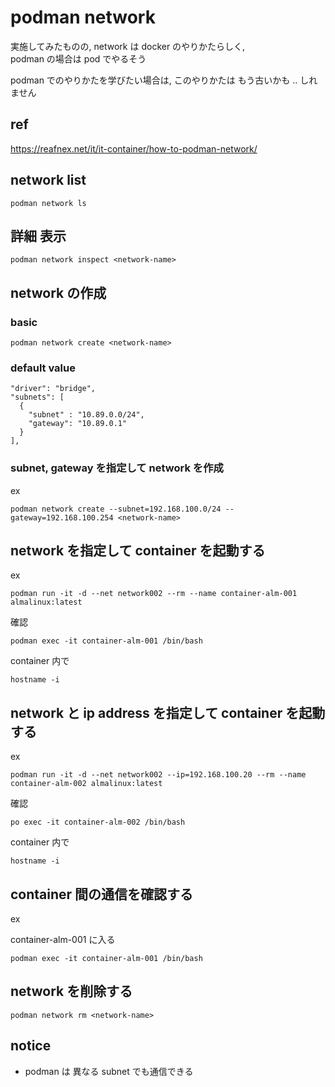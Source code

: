 
# podman network


実施してみたものの, network は docker のやりかたらしく,  
podman の場合は pod でやるそう

podman でのやりかたを学びたい場合は, このやりかたは もう古いかも .. しれません



## ref

https://reafnex.net/it/it-container/how-to-podman-network/


## network list

```
podman network ls
```


## 詳細 表示

```
podman network inspect <network-name>
```


## network の作成

### basic

```
podman network create <network-name>
```


### default value

```
"driver": "bridge",
"subnets": [
  {
    "subnet" : "10.89.0.0/24",
    "gateway": "10.89.0.1"
  }
],
```


### subnet, gateway を指定して network を作成

ex

```
podman network create --subnet=192.168.100.0/24 --gateway=192.168.100.254 <network-name>
```


## network を指定して container を起動する

ex

```
podman run -it -d --net network002 --rm --name container-alm-001 almalinux:latest
```

確認

```
podman exec -it container-alm-001 /bin/bash
```

container 内で

```
hostname -i
```


## network と ip address を指定して container を起動する

ex

```
podman run -it -d --net network002 --ip=192.168.100.20 --rm --name container-alm-002 almalinux:latest
```

確認

```
po exec -it container-alm-002 /bin/bash
```

container 内で

```
hostname -i
```


## container 間の通信を確認する

ex

container-alm-001 に入る

```
podman exec -it container-alm-001 /bin/bash
```


## network を削除する

```
podman network rm <network-name>
```


## notice

- podman は 異なる subnet でも通信できる




